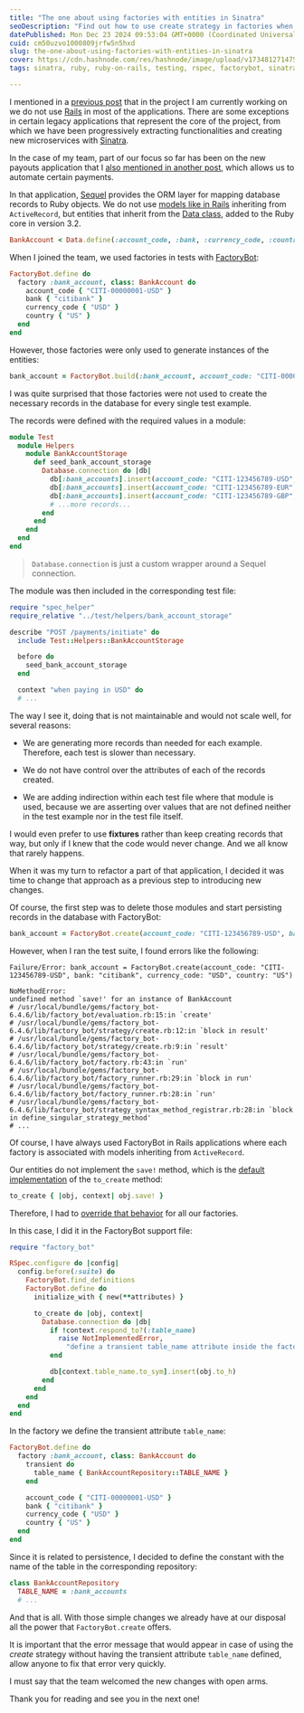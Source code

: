 ```yaml
---
title: "The one about using factories with entities in Sinatra"
seoDescription: "Find out how to use create strategy in factories when your Ruby objects do not implement save! method"
datePublished: Mon Dec 23 2024 09:53:04 GMT+0000 (Coordinated Universal Time)
cuid: cm50uzvo1000809jrfw5n5hxd
slug: the-one-about-using-factories-with-entities-in-sinatra
cover: https://cdn.hashnode.com/res/hashnode/image/upload/v1734812714751/a2e4b95b-09b5-4e3e-b915-9a523cc9b668.png
tags: sinatra, ruby, ruby-on-rails, testing, rspec, factorybot, sinatrarb

---
```


I mentioned in a [previous post](https://blog.davidmontesdeoca.es/the-one-about-how-things-work-in-an-american-fintech) that in the project I am currently working on we do not use [Rails](https://rubyonrails.org/) in most of the applications. There are some exceptions in certain legacy applications that represent the core of the project, from which we have been progressively extracting functionalities and creating new microservices with [Sinatra](https://sinatrarb.com/).

In the case of my team, part of our focus so far has been on the new payouts application that I [also mentioned in another post](https://blog.davidmontesdeoca.es/the-one-about-linting-in-a-legacy-ruby-project), which allows us to automate certain payments.

In that application, [Sequel](https://sequel.jeremyevans.net/) provides the ORM layer for mapping database records to Ruby objects. We do not use [models like in Rails](https://guides.rubyonrails.org/active_record_basics.html) inheriting from `ActiveRecord`, but entities that inherit from the [Data class](https://docs.ruby-lang.org/en/3.2/Data.html), added to the Ruby core in version 3.2.

```ruby
BankAccount < Data.define(:account_code, :bank, :currency_code, :country)
```

When I joined the team, we used factories in tests with [FactoryBot](https://github.com/thoughtbot/factory_bot):

```ruby
FactoryBot.define do
  factory :bank_account, class: BankAccount do
    account_code { "CITI-00000001-USD" }
    bank { "citibank" }
    currency_code { "USD" }
    country { "US" }
  end
end
```

However, those factories were only used to generate instances of the entities:

```ruby
bank_account = FactoryBot.build(:bank_account, account_code: "CITI-00000001-EUR", currency_code: "EUR", country: "ES")
```

I was quite surprised that those factories were not used to create the necessary records in the database for every single test example.

The records were defined with the required values in a module:

```ruby
module Test
  module Helpers
    module BankAccountStorage
      def seed_bank_account_storage
        Database.connection do |db|
          db[:bank_accounts].insert(account_code: "CITI-123456789-USD", bank: "citibank", currency_code: "USD", country: "US")
          db[:bank_accounts].insert(account_code: "CITI-123456789-EUR", bank: "citibank", currency_code: "EUR", country: "ES")
          db[:bank_accounts].insert(account_code: "CITI-123456789-GBP", bank: "citibank", currency_code: "GBP", country: "GB")
          # ...more records...
        end
      end
    end
  end
end
```

> `Database.connection` is just a custom wrapper around a Sequel connection.

The module was then included in the corresponding test file:

```ruby
require "spec_helper"
require_relative "../test/helpers/bank_account_storage"

describe "POST /payments/initiate" do
  include Test::Helpers::BankAccountStorage

  before do
    seed_bank_account_storage
  end

  context "when paying in USD" do
  # ...
```

The way I see it, doing that is not maintainable and would not scale well, for several reasons:

* We are generating more records than needed for each example. Therefore, each test is slower than necessary.
    
* We do not have control over the attributes of each of the records created.
    
* We are adding indirection within each test file where that module is used, because we are asserting over values that are not defined neither in the test example nor in the test file itself.
    

I would even prefer to use **fixtures** rather than keep creating records that way, but only if I knew that the code would never change. And we all know that rarely happens.

When it was my turn to refactor a part of that application, I decided it was time to change that approach as a previous step to introducing new changes.

Of course, the first step was to delete those modules and start persisting records in the database with FactoryBot:

```ruby
bank_account = FactoryBot.create(account_code: "CITI-123456789-USD", bank: "citibank", currency_code: "USD", country: "US")
```

However, when I ran the test suite, I found errors like the following:

```plaintext
Failure/Error: bank_account = FactoryBot.create(account_code: "CITI-123456789-USD", bank: "citibank", currency_code: "USD", country: "US")

NoMethodError:
undefined method `save!' for an instance of BankAccount
# /usr/local/bundle/gems/factory_bot-6.4.6/lib/factory_bot/evaluation.rb:15:in `create'
# /usr/local/bundle/gems/factory_bot-6.4.6/lib/factory_bot/strategy/create.rb:12:in `block in result'
# /usr/local/bundle/gems/factory_bot-6.4.6/lib/factory_bot/strategy/create.rb:9:in `result'
# /usr/local/bundle/gems/factory_bot-6.4.6/lib/factory_bot/factory.rb:43:in `run'
# /usr/local/bundle/gems/factory_bot-6.4.6/lib/factory_bot/factory_runner.rb:29:in `block in run'
# /usr/local/bundle/gems/factory_bot-6.4.6/lib/factory_bot/factory_runner.rb:28:in `run'
# /usr/local/bundle/gems/factory_bot-6.4.6/lib/factory_bot/strategy_syntax_method_registrar.rb:28:in `block in define_singular_strategy_method'
# ...
```

Of course, I have always used FactoryBot in Rails applications where each factory is associated with models inheriting from `ActiveRecord`.

Our entities do not implement the `save!` method, which is the [default implementation](https://thoughtbot.github.io/factory_bot/ref/build-and-create.html#to_create) of the `to_create` method:

```ruby
to_create { |obj, context| obj.save! }
```

Therefore, I had to [override that behavior](https://github.com/thoughtbot/factory_bot/blob/main/GETTING_STARTED.md#custom-methods-to-persist-objects) for all our factories.

In this case, I did it in the FactoryBot support file:

```ruby
require "factory_bot"

RSpec.configure do |config|
  config.before(:suite) do
    FactoryBot.find_definitions
    FactoryBot.define do
      initialize_with { new(**attributes) }

      to_create do |obj, context|
        Database.connection do |db|
          if !context.respond_to?(:table_name)
            raise NotImplementedError,
              "define a transient table_name attribute inside the factory with the name of the database table"
          end

          db[context.table_name.to_sym].insert(obj.to_h)
        end
      end
    end
  end
end
```

In the factory we define the transient attribute `table_name`:

```ruby
FactoryBot.define do
  factory :bank_account, class: BankAccount do
    transient do
      table_name { BankAccountRepository::TABLE_NAME }
    end

    account_code { "CITI-00000001-USD" }
    bank { "citibank" }
    currency_code { "USD" }
    country { "US" }
  end
end
```

Since it is related to persistence, I decided to define the constant with the name of the table in the corresponding repository:

```ruby
class BankAccountRepository
  TABLE_NAME = :bank_accounts
  # ...
```

And that is all. With those simple changes we already have at our disposal all the power that `FactoryBot.create` offers.

It is important that the error message that would appear in case of using the *create* strategy without having the transient attribute `table_name` defined, allow anyone to fix that error very quickly.

I must say that the team welcomed the new changes with open arms.

Thank you for reading and see you in the next one!